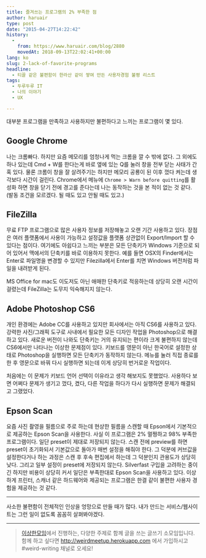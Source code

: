 ```yaml
---
title: 즐겨쓰는 프로그램의 2% 부족한 점
author: haruair
type: post
date: "2015-04-27T14:22:42"
history:
  - 
    from: https://www.haruair.com/blog/2880
    movedAt: 2018-09-13T22:02:41+00:00
lang: ko
slug: 2-lack-of-favorite-programs
headline:
  - 티끌 같은 불편함이 한라산 같이 쌓여 만든 사용자경험 불평 리스트
tags:
  - 두루두루 IT
  - 나의 이야기
  - UX

---
```

대부분 프로그램을 만족하고 사용하지만 불편하다고 느끼는 프로그램이 몇 있다.

## Google Chrome

나는 크롬빠다. 하지만 요즘 메모리를 엄청나게 먹는 크롬을 깔 수 밖에 없다. 그 외에도 하나 있는데 Cmd + W를 한다는게 바로 옆에 있는 Q를 눌러 창을 전부 닫는 사태가 간혹 있다. 물론 크롬이 창을 잘 살려주기는 하지만 메모리 공룡이 된 이후 껐다 켜는데 생각보다 시간이 걸린다. Chrome에서 메뉴에 `Chrome > Warn before quitting`를 활성화 하면 창을 닫기 전에 경고를 준다는데 나는 동작하는 것을 본 적이 없는 것 같다. (발동 조건을 모르겠다. 될 때도 있고 안될 때도 있고.)

## FileZilla

무료 FTP 프로그램으로 많은 사용자 정보를 저장해놓고 오랜 기간 사용하고 있다. 장점은 여러 플랫폼에서 사용이 가능하고 설정값을 플랫폼 상관없이 Export/Import 할 수 있다는 점이다. 여기에도 아쉽다고 느끼는 부분은 모든 단축키가 Windows 기준으로 되어 있어서 맥에서의 단축키를 바로 이용하지 못한다. 예를 들면 OSX의 Finder에서는 Enter로 파일명을 변경할 수 있지만 Filezilla에서 Enter를 치면 Windows 버전처럼 파일을 내려받게 된다.

MS Office for mac도 이도저도 아닌 애매한 단축키로 적응하는데 상당히 오랜 시간이 걸렸는데 FileZilla는 도무지 익숙해지지 않는다.

## Adobe Photoshop CS6

개인 환경에는 Adobe CC를 사용하고 있지만 회사에서는 아직 CS6를 사용하고 있다. 강력한 사진/그래픽 도구로 사내에서 필요한 모든 디자인 작업을 Photoshop으로 해결하고 있다. 새로운 버전이 나와도 단축키는 거의 유지되는 편이라 크게 불편하지 않는데 CS6에서만 나타나는 이상한 문제점이 있다. 키보드를 영문이 아닌 한국어로 설정한 상태로 Photoshop을 실행하면 모든 단축키가 동작하지 않는다. 메뉴를 눌러 직접 종료를 한 후 영문으로 바꿔 다시 실행하면 되는데 이게 상당히 번거로운 작업이다.

처음에는 이 문제가 키보드 언어 선택이 이유라고 생각 해보지도 못했었다. 사용하다 보면 어쩌다 문제가 생기고 껐다, 켰다, 다른 작업을 하다가 다시 실행하면 문제가 해결되고 그랬었다.

## Epson Scan

요즘 사진 촬영을 필름으로 주로 하는데 현상한 필름을 스캔할 때 Epson에서 기본적으로 제공하는 Epson Scan을 사용한다. 사실 이 프로그램은 2% 멀쩡하고 98% 부족한 프로그램이다. 일단 preset이 제대로 저장되지 않는다. 스캔 전에 preview를 하면 preset이 초기화되서 기본값으로 돌아가 매번 설정을 해줘야 한다. 그 덕분에 커브값을 설정한다거나 하는 과정은 스캔 후 후속 편집에서 하는데 그 덕분인지 관용도가 상당히 낮다. 그리고 일부 설정이 preset에 저장되지 않는다. Silverfast 구입을 고려하는 중이긴 하지만 비용이 상당히 커서 일단은 부족한대로 Epson Scan을 사용하고 있다. 이상하게 프린터, 스캐너 같은 하드웨어와 제공되는 프로그램은 한결 같이 불편한 사용자 경험을 제공하는 것 같다.

* * *

사소한 불편함이 전체적인 인상을 엉망으로 만들 때가 많다. 내가 만드는 서비스/웹사이트는 그런 일이 없도록 꼼꼼히 살펴봐야겠다.

* * *

> [이상한모임][1]에서 진행하는, 다양한 주제로 함께 글을 쓰는 글쓰기 소모임입니다. 함께 하고 싶다면 <http://weirdmeetup.herokuapp.com> 에서 가입하시고 #weird-writing 채널로 오세요!

 [1]: http://we.weirdmeetup.com/about
